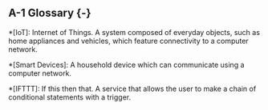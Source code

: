 ## A-1 Glossary {-}

*[IoT]: Internet of Things. A system composed of everyday objects, such as home appliances and vehicles, which feature connectivity to a computer network.

*[Smart Devices]: A household device which can communicate using a computer network.

*[IFTTT]: If this then that. A service that allows the user to make a chain of conditional statements
with a trigger.

